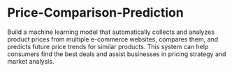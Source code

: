 # Price-Comparison-Prediction
Build a machine learning model that automatically collects and analyzes product prices from multiple e-commerce websites, compares them, and predicts future price trends for similar products. This system can help consumers find the best deals and assist businesses in pricing strategy and market analysis.
